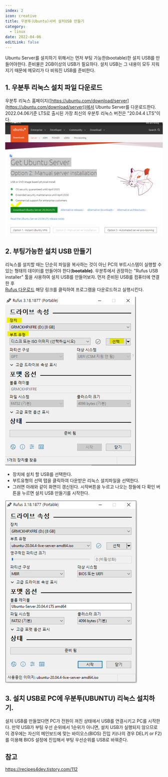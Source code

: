 ```yaml
---
index: 2
icon: creative
title: 우분투(Ubuntu)서버 설치USB 만들기
category:
  - linux
date: 2022-04-06
editLink: false
---
```


Ubuntu Server를 설치하기 위해서는 먼저 부팅 가능한(bootable)한 설치 USB를 만들어야한다. 준비물은 2GB이상의 USB가 필요하다. 설치 USB는 그 내용이 모두 지워지기 때문에 메모리가 다 비워진 USB를 준비한다.

## 1. 우분투 리눅스 설치 파일 다운로드

우분투 리눅스 홈페이지([https://ubuntu.com/download/server](https://ubuntu.com/download/server))에서 Ubuntu Server를 다운로드한다.
2022.04.06기준 LTS로 출시된 가장 최신의 우분투 리눅스 버전은 "20.04.4 LTS"이다.  
![우분투설치파일다운](./img/우분투설치-설치파일다운.png)

## 2. 부팅가능한 설치 USB 만들기

리눅스를 설치할 때는 단순히 파일을 복사하는 것이 아닌 PC의 부트시스템이 실행할 수 있는 형태의 데이터를 만들어야 한다(**bootable)**. 우분투에서 권장하는 "Rufus USB installer" 툴을 사용하여 설치 USB를 만들어보자. 먼저 준비된 USB를 컴퓨터에 연결한 후  
[Rufus 다운로드]("https://rufus.akeo.ie/") 해당 링크를 클릭하여 프로그램을 다운로드하고 실행시킨다.

![refus설정1](./img/우분투설치-refus설정1.png)

- 장치에 설치 할 USB를 선택한다.
- 부트유형의 선택 탭을 클릭하여 다운받은 리눅스 설치파일을 선택한다.
- 그러면 아래와 같이 화면이 갱신된다. 시작버튼을 누르고 나오는 창들에 다 확인 버튼을 누르면 설치 USB 만들기를 시작한다.

![refus설정2](./img/우분투설치-refus설정2.png)

## 3. 설치 USB로 PC에 우분투(UBUNTU) 리눅스 설치하기.

설치 USB를 만들었다면 PC가 전원이 꺼진 상태에서 USB를 연결시키고 PC를 시작한다.
만약 USB가 부팅 우선 순위에서 1순위가 아니면, 설치 USB가 실행되지 않으므로 이 경우에는
자신의 메인보드에 맞는 바이오스(BIOS) 진입 키(나의 경우 DEL키 or F2)를 이용해 BIOS 설정에 진입해서 부팅 우선순위를 USB로 바꿔준다.

## 참고

https://recipes4dev.tistory.com/112
